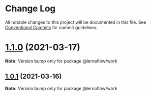 # Change Log

All notable changes to this project will be documented in this file.
See [Conventional Commits](https://conventionalcommits.org) for commit guidelines.

# [1.1.0](https://github.com/augustVino/lerna-flow/compare/@lernaflow/work@1.1.0-alpha.0...@lernaflow/work@1.1.0) (2021-03-17)

**Note:** Version bump only for package @lernaflow/work





## [1.0.1](https://github.com/augustVino/lerna-flow/compare/v1.0.1-alpha.3...v1.0.1) (2021-03-16)

**Note:** Version bump only for package @lernaflow/work
